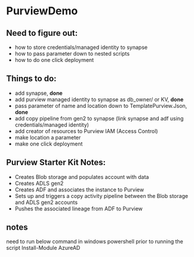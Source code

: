 # PurviewDemo

## Need to figure out:

- how to store credentials/managed identity to synapse
- how to pass parameter down to nested scripts
- how to do one click deployment

## Things to do:

- add synapse, __done__
- add purview managed identity to synapse as db_owner/ or KV, __done__
- pass parameter of name and location down to TemplatePurview.Json, __done__
- add copy pipeline from gen2 to synapse (link synapse and adf using credentials/managed identity)
- add creator of resources to Purview IAM (Access Control)
- make location a parameter
- make one click deployment 

## Purview Starter Kit Notes:

- Creates Blob storage and populates account with data
- Creates ADLS gen2
- Creates ADF and associates the instance to Purview
- Sets up and triggers a copy activity pipeline between the Blob storage and ADLS gen2 accounts
- Pushes the associated lineage from ADF to Purview


## notes 
need  to run below command in windows powershell prior to running the script
Install-Module AzureAD
